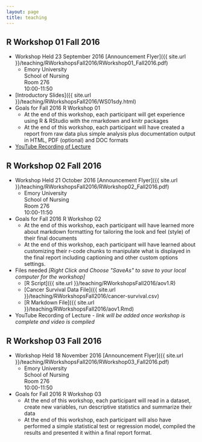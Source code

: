 ```yaml
---
layout: page
title: teaching
---
```


## R Workshop 01 Fall 2016

* Workshop Held 23 September 2016 [Announcement Flyer]({{ site.url }}/teaching/RWorkshopsFall2016/RWorkshop01_Fall2016.pdf)
    + Emory University <br>
      School of Nursing <br>
      Room 276 <br>
      10:00-11:50
* [Introductory Slides]({{ site.url }}/teaching/RWorkshopsFall2016/WS01sdy.html) 
* Goals for Fall 2016 R Workshop 01
    + At the end of this workshop, each participant will get experience using R & RStudio with the rmarkdown and knitr packages
    + At the end of this workshop, each participant will have created a report from raw data plus simple analysis plus documentation output in HTML, PDF (optional) and DOC formats
* [YouTube Recording of Lecture](https://www.youtube.com/playlist?list=PLUDpSUA5mvSwWh_0o5UDb_u8iLDZ4Nfq7)

## R Workshop 02 Fall 2016

* Workshop Held 21 October 2016 [Announcement Flyer]({{ site.url }}/teaching/RWorkshopsFall2016/RWorkshop02_Fall2016.pdf)
    + Emory University <br>
      School of Nursing <br>
      Room 276 <br>
      10:00-11:50
* Goals for Fall 2016 R Workshop 02
    + At the end of this workshop, each participant will have learned more about markdown formatting for tailoring the look and feel (style) of their final documents
    + At the end of this workshop, each participant will have learned about customizing their r-code chunks to manipulate what is displayed in the final report including captioning and other custom options settings.
* Files needed _[Right Click and Choose "SaveAs" to save to your local computer for the workshop]_
    + [R Script]({{ site.url }}/teaching/RWorkshopsFall2016/aov1.R) 
    + [Cancer Survival Data File]({{ site.url }}/teaching/RWorkshopsFall2016/cancer-survival.csv)
    + [R Markdown File]({{ site.url }}/teaching/RWorkshopsFall2016/aov1.Rmd)
* YouTube Recording of Lecture - _link will be added once workshop is complete and video is compiled_

## R Workshop 03 Fall 2016

* Workshop Held 18 November 2016 [Announcement Flyer]({{ site.url }}/teaching/RWorkshopsFall2016/RWorkshop03_Fall2016.pdf)
    + Emory University <br>
      School of Nursing <br>
      Room 276 <br>
      10:00-11:50
* Goals for Fall 2016 R Workshop 03
    + At the end of this workshop, each participant will read in a dataset, create new variables, run descriptive statistics and summarize their data
    + At the end of this workshop, each participant will also have performed a simple statistical test or regression model, compiled the results and presented it within a final report format.

    
    